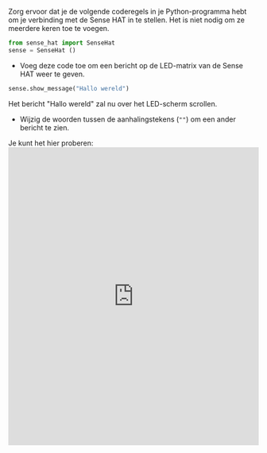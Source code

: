 Zorg ervoor dat je de volgende coderegels in je Python-programma hebt om je verbinding met de Sense HAT in te stellen. Het is niet nodig om ze meerdere keren toe te voegen.

```python
from sense_hat import SenseHat
sense = SenseHat ()
```

+ Voeg deze code toe om een bericht op de LED-matrix van de Sense HAT weer te geven.

```python
sense.show_message("Hallo wereld")
```

Het bericht "Hallo wereld" zal nu over het LED-scherm scrollen.

+ Wijzig de woorden tussen de aanhalingstekens (`""`) om een ander bericht te zien.

Je kunt het hier proberen: <iframe src="https://trinket.io/embed/python/224b71fc28" width="100%" height="600" frameborder="0" marginwidth="0" marginheight="0" allowfullscreen mark="crwd-mark"></iframe>
